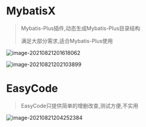 # MybatisX

> Mybatis-Plus插件,动态生成Mybatis-Plus目录结构
>
> 满足大部分需求,适合Mybatis-Plus使用

![image-20210821201618062](https://i0.hdslb.com/bfs/album/e340df0c43c2882ee7317ab6a267e066732ea00e.png)

![image-20210821202103899](https://i0.hdslb.com/bfs/album/8877aee0e6ab95c80eae98c7bd3089cbfb6eb163.png)



# EasyCode

> EasyCode只提供简单的增删改查,测试方便,不实用

![image-20210821204252384](https://i0.hdslb.com/bfs/album/7e5fb67d628d5780f6106a7368804ac61d46b4e6.png)

